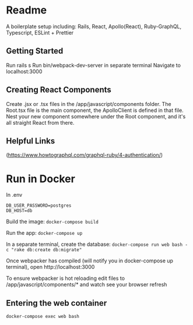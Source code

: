 # Readme

A boilerplate setup including: Rails, React, Apollo(React), Ruby-GraphQL, Typescript, ESLint + Prettier

## Getting Started

Run rails s
Run bin/webpack-dev-server in separate terminal
Navigate to localhost:3000

## Creating React Components

Create .jsx or .tsx files in the /app/javascript/components folder.
The Root.tsx file is the main component, the ApolloClient is defined in that file.
Nest your new component somewhere under the Root component, and it's all straight React from there.

## Helpful Links

(https://www.howtographql.com/graphql-ruby/4-authentication/)

# Run in Docker

In .env

```
DB_USER_PASSWORD=postgres
DB_HOST=db
```
Build the image: 
`docker-compose build`

Run the app:
`docker-compose up`

In a separate terminal, create the database:
`docker-compose run web bash -c "rake db:create db:migrate"`

Once webpacker has compiled (will notify you in docker-compose up terminal), open http://localhost:3000

To ensure webpacker is hot reloading edit files to /app/javascript/components/* and watch see your browser refresh

## Entering the web container

`docker-compose exec web bash`
